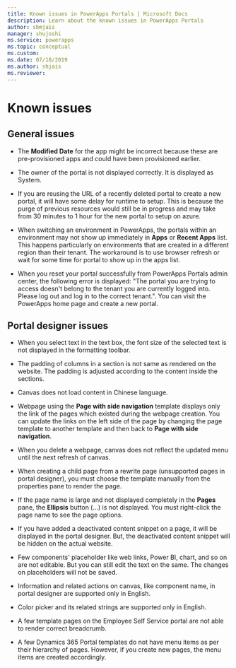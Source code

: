 ```yaml
---
title: Known issues in PowerApps Portals | Microsoft Docs
description: Learn about the known issues in PowerApps Portals 
author: sbmjais
manager: shujoshi
ms.service: powerapps
ms.topic: conceptual
ms.custom: 
ms.date: 07/18/2019
ms.author: shjais
ms.reviewer:
---
```


# Known issues


## General issues

- The **Modified Date** for the app might be incorrect because these are pre-provisioned apps and could have been provisioned earlier.

- The owner of the portal is not displayed correctly. It is displayed as System.

- If you are reusing the URL of a recently deleted portal to create a new portal, it will have some delay for runtime to setup. This is because the purge of previous resources would still be in progress and may take from 30 minutes to 1 hour for the new portal to setup on azure.

- When switching an environment in PowerApps, the portals within an environment may not show up immediately in **Apps** or **Recent Apps** list. This happens particularly on environments that are created in a different region than their tenant. The workaround is to use browser refresh or wait for some time for portal to show up in the apps list.

- When you reset your portal successfully from PowerApps Portals admin center, the following error is displayed: "The portal you are trying to access doesn't belong to the tenant you are currently logged into. Please log out and log in to the correct tenant.". You can visit the PowerApps home page and create a new portal. 

## Portal designer issues

-   When you select text in the text box, the font size of the selected text is not displayed in the formatting toolbar.

- The padding of columns in a section is not same as rendered on the website. The padding is adjusted according to the content inside the sections.

- Canvas does not load content in Chinese language.

- Webpage using the **Page with side navigation** template displays only the link of the pages which existed during the webpage creation. You can update the links on the left side of the page by changing the page template to another template and then back to **Page with side navigation**.

- When you delete a webpage, canvas does not reflect the updated menu until the next refresh of canvas.

- When creating a child page from a rewrite page (unsupported pages in portal designer), you must choose the template manually from the properties pane to render the page.

- If the page name is large and not displayed completely in the **Pages** pane, the **Ellipsis** button (...) is not displayed. You must right-click the page name to see the page options.

- If you have added a deactivated content snippet on a page, it will be displayed in the portal designer. But, the deactivated content snippet will be hidden on the actual website.

- Few components' placeholder like web links, Power BI, chart, and so on are not editable. But you can still edit the text on the same. The changes on placeholders will not be saved.

- Information and related actions on canvas, like component name, in portal designer are supported only in English.

- Color picker and its related strings are supported only in English.

- A few template pages on the Employee Self Service portal are not able to render correct breadcrumb.

- A few Dynamics 365 Portal templates do not have menu items as per their hierarchy of pages. However, if you create new pages, the menu items are created accordingly.
